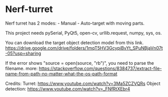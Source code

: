 # Nerf-turret
Nerf turret has 2 modes: - Manual - Auto-target with moving parts.

This project needs pySerial, PyQt5, open-cv, urllib.request, numpy, sys, os.

You can download the target object detection model from this link.
https://drive.google.com/drive/folders/1mqT5HV3GcypiBvYt_SPuNBjaVn07t-05?usp=sharing

If the error shows "source = open(source, "rb")", you need to parse the filename.
more: https://stackoverflow.com/questions/8384737/extract-file-name-from-path-no-matter-what-the-os-path-format

Credits:
  Turret: https://www.youtube.com/watch?v=3Ma5ZCZVQRs
  Object detection: https://www.youtube.com/watch?v=_FNfRtXEbr4
